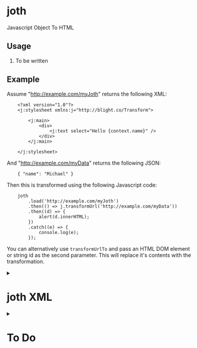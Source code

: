 # joth
Javascript Object To HTML

## Usage

1. To be written

## Example

Assume "http://example.com/myJoth" returns the following XML:
```
    <?xml version="1.0"?>
    <j:stylesheet xmlns:j="http://blight.co/Transform">

        <j:main>
            <div>
                <j:text select="Hello {context.name}" />
            </div>
        </j:main>

    </j:stylesheet>
```

And "http://example.com/myData" returns the following JSON:
```
    { "name": "Michael" }
```

Then this is transformed using the following Javascript code:
```
	joth
		.load('http://example.com/myJoth')
		.then(() => j.transformUrl('http://example.com/myData'))
		.then((d) => {
			alert(d.innerHTML);
		})
		.catch((e) => {
			console.log(e);
		});
```
You can alternatively use `transformUrlTo` and pass an HTML DOM element or string id as the second parameter. This will replace it's contents with the transformation.

<details><summary><h1>joth XML</h1></summary>

<details><summary><h2>Operations</h2></summary>

### j:call

Calls the named `j:function`. The current context will be passed, unless the call has a "select" attribute. All of the attributes
on the node will also be passed as "args". This also means you can't have your own arguments to a function being called "name" or
"select".

### j:call-foreach

This is the same as a `j:call` within a `j:foreach`. The context (current or "select" if available) must be an array, in which case the called function gets passed each element of the array, one at a time. If the context is not an array, or has no elements, the `j:else` 
branch will be followed if it exists.

### j:case

This is a case (or switch) statement that contains `j:when` nodes and optionally a `j:else` node. The tests on each `j:when` will be evaluated in sequence, and the first one that returns true will cause the sequence to stop. If none of the `j:when` nodes evaluate to
true, the `j:else` branch will be followed if it exists.

### j:else

This is an else clause for `j:call-foreach`, `j:case`, and `j:if`.

### j:function

Used for defining functions that are called using `j:call` or `j:call-foreach`. For example:
```
    <j:function name="myFunction">
```
All attributes on the call are considered to be arguments to the function, and are accessed within the funciton using "vars".

### j:if

Evaluates the "test" attribute, and if true, follows the content (excluding the optional `j:else`). If false, the `j:else` branch will
be followed if it exists.

### j:include

Used for including other joth xml files. These nodes must be a child of the `j:stylesheet` node. For example:
```
    <j:include href="../../Components/joth/materialdesign.xml" />
```

### j:main

The main part of the code that is executed. The process looks for this node beneath `j:stylesheet`. If multiple exist, only the last
will be used.

### j:stylesheet

This must be the root node of the document, and must have a namespace of "http://blight.co/Transform". 
The only children that will have any relevance are `j:main`, `j:include`, and `j:function`. Everything else will be ignored.

### j:text

Includes the content and optional "select" attribute as text. If both are present, the "select" attribute comes first. This is the
same behavior as `j:value-of`.

### j:value-of

This is identical to `j:text`.

### j:variables

Sets global variables based on the attributes on the node. Variables are accessed with "vars".
For example, assuming the context is `{ name: "Michael" }`:
```
    <j:variables country="Australia" message="Hello {name}" />
```
This variables would then be accessed using `{vars.country}` and `{vars.message}`.

### j:anythingelse

Anything unrecognised is ignored, including children of that node. Therefore you could put `j:comment` around code to comment it out.

</details>

<details><summary><h2>Parentheses</h2></summary>

Attributes containing the `{}` parentheses are interpreted as Javascript, which will have access to four properties: root; context; args; and vars.

- root is the top-level JSON object being parsed.
- context is the current JSON object being parsed. The "select" attribute on call nodes cause the context to change.
- args are all the attributes on any ancestor `j:call` or `j:call-foreach`. Nested calls will overwrite args of the same name, but 
not change the value in the higher call.
- vars are all the global variables set using `j:variable`.

The "args" and "vars" are accessed using dot notation. For example:
```
    <j:main>
        <j:call name="myFunction" myProperty="1" />
    </j:main>

    <j:function name="myFunction">
        <j:variables v1="myVariable1" v2="myVariable2" />
    </j:function>
```
At the point when the call is made and variable is set, the code will have access to `args.myProperty`, `vars.v1`, and `vars.v2`.
Note that the values will always be strings, so you may need to use `parseInt` if required.

Since the parentheses contain Javascript, you can include code. For example:
```
    <div class="mdc-card { (context.myThing=="1") ? 'my-class-1' : '' }>
```
Keep in mind that everything is a string - even non-existent attributes parse as an empty string. This allows you to include code such
as `{context.doesntExist.childProperty}` without having to worry that "doesntExist" might be undefined.
</details>

</details>

<details><summary><h1>To Do</h1></summary>

1. `j:else` is currently not built.
2. `j:text` and `j:value-of` probably don't currently include child text.
3. `j:foreach` probably needs to exist.
4. No browser has been tested other than Chrome.
5. No automated test cases yet.

</details>
